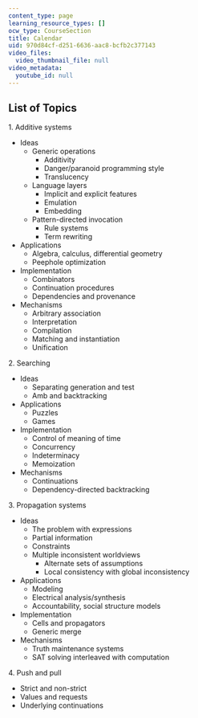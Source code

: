 ```yaml
---
content_type: page
learning_resource_types: []
ocw_type: CourseSection
title: Calendar
uid: 970d84cf-d251-6636-aac8-bcfb2c377143
video_files:
  video_thumbnail_file: null
video_metadata:
  youtube_id: null
---
```


List of Topics
--------------

1\. Additive systems

*   Ideas
    *   Generic operations
        *   Additivity
        *   Danger/paranoid programming style
        *   Translucency
    *   Language layers
        *   Implicit and explicit features
        *   Emulation
        *   Embedding
    *   Pattern-directed invocation
        *   Rule systems
        *   Term rewriting
*   Applications
    *   Algebra, calculus, differential geometry
    *   Peephole optimization
*   Implementation
    *   Combinators
    *   Continuation procedures
    *   Dependencies and provenance
*   Mechanisms
    *   Arbitrary association
    *   Interpretation
    *   Compilation
    *   Matching and instantiation
    *   Unification

2\. Searching

*   Ideas
    *   Separating generation and test
    *   Amb and backtracking
*   Applications
    *   Puzzles
    *   Games
*   Implementation
    *   Control of meaning of time
    *   Concurrency
    *   Indeterminacy
    *   Memoization
*   Mechanisms
    *   Continuations
    *   Dependency-directed backtracking

3\. Propagation systems

*   Ideas
    *   The problem with expressions
    *   Partial information
    *   Constraints
    *   Multiple inconsistent worldviews
        *   Alternate sets of assumptions
        *   Local consistency with global inconsistency
*   Applications
    *   Modeling
    *   Electrical analysis/synthesis
    *   Accountability, social structure models
*   Implementation
    *   Cells and propagators
    *   Generic merge
*   Mechanisms
    *   Truth maintenance systems
    *   SAT solving interleaved with computation

4\. Push and pull

*   Strict and non-strict
*   Values and requests
*   Underlying continuations